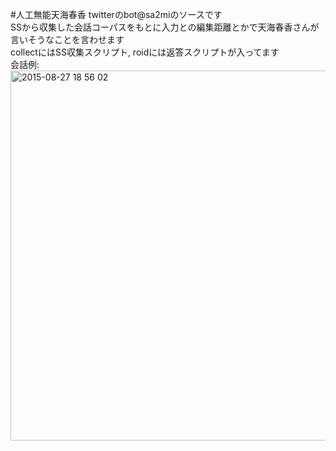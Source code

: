 #人工無能天海春香
twitterのbot@sa2miのソースです  
SSから収集した会話コーパスをもとに入力との編集距離とかで天海春香さんが言いそうなことを言わせます  
collectにはSS収集スクリプト, roidには返答スクリプトが入ってます  
会話例:  
<img width="592" alt="2015-08-27 18 56 02" src="https://user-images.githubusercontent.com/2317034/33795011-bdc835b8-dd1a-11e7-83b9-ea8789f3af41.png">
